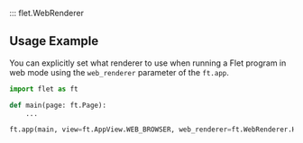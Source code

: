 ::: flet.WebRenderer


## Usage Example

You can explicitly set what renderer to use when running a Flet program in web mode using the `web_renderer` parameter of the `ft.app`.

```python
import flet as ft

def main(page: ft.Page):
    ...

ft.app(main, view=ft.AppView.WEB_BROWSER, web_renderer=ft.WebRenderer.HTML)
```